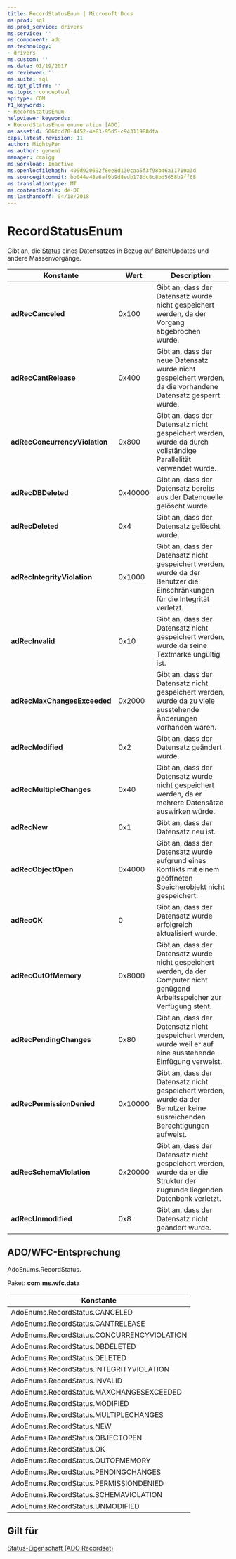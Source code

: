 ```yaml
---
title: RecordStatusEnum | Microsoft Docs
ms.prod: sql
ms.prod_service: drivers
ms.service: ''
ms.component: ado
ms.technology:
- drivers
ms.custom: ''
ms.date: 01/19/2017
ms.reviewer: ''
ms.suite: sql
ms.tgt_pltfrm: ''
ms.topic: conceptual
apitype: COM
f1_keywords:
- RecordStatusEnum
helpviewer_keywords:
- RecordStatusEnum enumeration [ADO]
ms.assetid: 506fdd70-4452-4e83-95d5-c94311988dfa
caps.latest.revision: 11
author: MightyPen
ms.author: genemi
manager: craigg
ms.workload: Inactive
ms.openlocfilehash: 400d920692f8ee8d130caa5f3f98b46a11710a3d
ms.sourcegitcommit: bb044a48a6af9b9d8edb178dc8c8bd5658b9ff68
ms.translationtype: MT
ms.contentlocale: de-DE
ms.lasthandoff: 04/18/2018
---
```

# <a name="recordstatusenum"></a>RecordStatusEnum
Gibt an, die [Status](../../../ado/reference/ado-api/status-property-ado-recordset.md) eines Datensatzes in Bezug auf BatchUpdates und andere Massenvorgänge.  
  
|Konstante|Wert|Description|  
|--------------|-----------|-----------------|  
|**adRecCanceled**|0x100|Gibt an, dass der Datensatz wurde nicht gespeichert werden, da der Vorgang abgebrochen wurde.|  
|**adRecCantRelease**|0x400|Gibt an, dass der neue Datensatz wurde nicht gespeichert werden, da die vorhandene Datensatz gesperrt wurde.|  
|**adRecConcurrencyViolation**|0x800|Gibt an, dass der Datensatz nicht gespeichert werden, wurde da durch vollständige Parallelität verwendet wurde.|  
|**adRecDBDeleted**|0x40000|Gibt an, dass der Datensatz bereits aus der Datenquelle gelöscht wurde.|  
|**adRecDeleted**|0x4|Gibt an, dass der Datensatz gelöscht wurde.|  
|**adRecIntegrityViolation**|0x1000|Gibt an, dass der Datensatz nicht gespeichert werden, wurde da der Benutzer die Einschränkungen für die Integrität verletzt.|  
|**adRecInvalid**|0x10|Gibt an, dass der Datensatz nicht gespeichert werden, wurde da seine Textmarke ungültig ist.|  
|**adRecMaxChangesExceeded**|0x2000|Gibt an, dass der Datensatz nicht gespeichert werden, wurde da zu viele ausstehende Änderungen vorhanden waren.|  
|**adRecModified**|0x2|Gibt an, dass der Datensatz geändert wurde.|  
|**adRecMultipleChanges**|0x40|Gibt an, dass der Datensatz wurde nicht gespeichert werden, da er mehrere Datensätze auswirken würde.|  
|**adRecNew**|0x1|Gibt an, dass der Datensatz neu ist.|  
|**adRecObjectOpen**|0x4000|Gibt an, dass der Datensatz wurde aufgrund eines Konflikts mit einem geöffneten Speicherobjekt nicht gespeichert.|  
|**adRecOK**|0|Gibt an, dass der Datensatz wurde erfolgreich aktualisiert wurde.|  
|**adRecOutOfMemory**|0x8000|Gibt an, dass der Datensatz wurde nicht gespeichert werden, da der Computer nicht genügend Arbeitsspeicher zur Verfügung steht.|  
|**adRecPendingChanges**|0x80|Gibt an, dass der Datensatz nicht gespeichert werden, wurde weil er auf eine ausstehende Einfügung verweist.|  
|**adRecPermissionDenied**|0x10000|Gibt an, dass der Datensatz nicht gespeichert werden, wurde da der Benutzer keine ausreichenden Berechtigungen aufweist.|  
|**adRecSchemaViolation**|0x20000|Gibt an, dass der Datensatz nicht gespeichert werden, wurde da er die Struktur der zugrunde liegenden Datenbank verletzt.|  
|**adRecUnmodified**|0x8|Gibt an, dass der Datensatz nicht geändert wurde.|  
  
## <a name="adowfc-equivalent"></a>ADO/WFC-Entsprechung  
 AdoEnums.RecordStatus.  
  
 Paket: **com.ms.wfc.data**  
  
|Konstante|  
|--------------|  
|AdoEnums.RecordStatus.CANCELED|  
|AdoEnums.RecordStatus.CANTRELEASE|  
|AdoEnums.RecordStatus.CONCURRENCYVIOLATION|  
|AdoEnums.RecordStatus.DBDELETED|  
|AdoEnums.RecordStatus.DELETED|  
|AdoEnums.RecordStatus.INTEGRITYVIOLATION|  
|AdoEnums.RecordStatus.INVALID|  
|AdoEnums.RecordStatus.MAXCHANGESEXCEEDED|  
|AdoEnums.RecordStatus.MODIFIED|  
|AdoEnums.RecordStatus.MULTIPLECHANGES|  
|AdoEnums.RecordStatus.NEW|  
|AdoEnums.RecordStatus.OBJECTOPEN|  
|AdoEnums.RecordStatus.OK|  
|AdoEnums.RecordStatus.OUTOFMEMORY|  
|AdoEnums.RecordStatus.PENDINGCHANGES|  
|AdoEnums.RecordStatus.PERMISSIONDENIED|  
|AdoEnums.RecordStatus.SCHEMAVIOLATION|  
|AdoEnums.RecordStatus.UNMODIFIED|  
  
## <a name="applies-to"></a>Gilt für  
 [Status-Eigenschaft (ADO Recordset)](../../../ado/reference/ado-api/status-property-ado-recordset.md)
